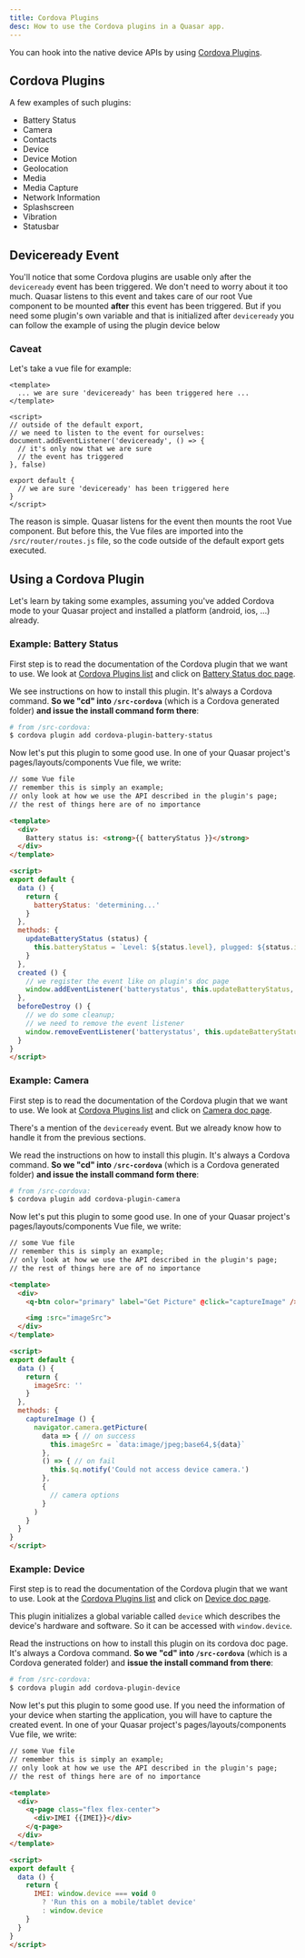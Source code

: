 ```yaml
---
title: Cordova Plugins
desc: How to use the Cordova plugins in a Quasar app.
---
```

You can hook into the native device APIs by using [Cordova Plugins](https://cordova.apache.org/docs/en/latest/#plugin-apis).

## Cordova Plugins
A few examples of such plugins:

* Battery Status
* Camera
* Contacts
* Device
* Device Motion
* Geolocation
* Media
* Media Capture
* Network Information
* Splashscreen
* Vibration
* Statusbar

## Deviceready Event
You'll notice that some Cordova plugins are usable only after the `deviceready` event has been triggered. We don't need to worry about it too much. Quasar listens to this event and takes care of our root Vue component to be mounted **after** this event has been triggered. But if you need some plugin's own variable and that is initialized after `deviceready` you can follow the example of using the plugin device below

### Caveat
Let's take a vue file for example:
```vue
<template>
  ... we are sure 'deviceready' has been triggered here ...
</template>

<script>
// outside of the default export,
// we need to listen to the event for ourselves:
document.addEventListener('deviceready', () => {
  // it's only now that we are sure
  // the event has triggered
}, false)

export default {
  // we are sure 'deviceready' has been triggered here
}
</script>
```

The reason is simple. Quasar listens for the event then mounts the root Vue component. But before this, the Vue files are imported into the `/src/router/routes.js` file, so the code outside of the default export gets executed.

## Using a Cordova Plugin
Let's learn by taking some examples, assuming you've added Cordova mode to your Quasar project and installed a platform (android, ios, ...) already.

### Example: Battery Status
First step is to read the documentation of the Cordova plugin that we want to use. We look at [Cordova Plugins list](https://cordova.apache.org/docs/en/latest/#plugin-apis) and click on [Battery Status doc page](https://cordova.apache.org/docs/en/latest/reference/cordova-plugin-battery-status/index.html).

We see instructions on how to install this plugin. It's always a Cordova command. **So we "cd" into `/src-cordova`** (which is a Cordova generated folder) **and issue the install command form there**:

```bash
# from /src-cordova:
$ cordova plugin add cordova-plugin-battery-status
```

Now let's put this plugin to some good use. In one of your Quasar project's pages/layouts/components Vue file, we write:

```html
// some Vue file
// remember this is simply an example;
// only look at how we use the API described in the plugin's page;
// the rest of things here are of no importance

<template>
  <div>
    Battery status is: <strong>{{ batteryStatus }}</strong>
  </div>
</template>

<script>
export default {
  data () {
    return {
      batteryStatus: 'determining...'
    }
  },
  methods: {
    updateBatteryStatus (status) {
      this.batteryStatus = `Level: ${status.level}, plugged: ${status.isPlugged}`
    }
  },
  created () {
    // we register the event like on plugin's doc page
    window.addEventListener('batterystatus', this.updateBatteryStatus, false)
  },
  beforeDestroy () {
    // we do some cleanup;
    // we need to remove the event listener
    window.removeEventListener('batterystatus', this.updateBatteryStatus, false)
  }
}
</script>
```

### Example: Camera
First step is to read the documentation of the Cordova plugin that we want to use. We look at [Cordova Plugins list](https://cordova.apache.org/docs/en/latest/#plugin-apis) and click on [Camera doc page](https://cordova.apache.org/docs/en/latest/reference/cordova-plugin-camera/index.html).

There's a mention of the `deviceready` event. But we already know how to handle it from the previous sections.

We read the instructions on how to install this plugin. It's always a Cordova command. **So we "cd" into `/src-cordova`** (which is a Cordova generated folder) **and issue the install command form there**:

```bash
# from /src-cordova:
$ cordova plugin add cordova-plugin-camera
```

Now let's put this plugin to some good use. In one of your Quasar project's pages/layouts/components Vue file, we write:

```html
// some Vue file
// remember this is simply an example;
// only look at how we use the API described in the plugin's page;
// the rest of things here are of no importance

<template>
  <div>
    <q-btn color="primary" label="Get Picture" @click="captureImage" />

    <img :src="imageSrc">
  </div>
</template>

<script>
export default {
  data () {
    return {
      imageSrc: ''
    }
  },
  methods: {
    captureImage () {
      navigator.camera.getPicture(
        data => { // on success
          this.imageSrc = `data:image/jpeg;base64,${data}`
        },
        () => { // on fail
          this.$q.notify('Could not access device camera.')
        },
        {
          // camera options
        }
      )
    }
  }
}
</script>
```

### Example: Device
First step is to read the documentation of the Cordova plugin that we want to use. Look at the [Cordova Plugins list](https://cordova.apache.org/docs/en/latest/#plugin-apis) and click on [Device doc page](https://cordova.apache.org/docs/en/latest/reference/cordova-plugin-device/index.html).

This plugin initializes a global variable called `device` which describes the device's hardware and software. So it can be accessed with `window.device`.

Read the instructions on how to install this plugin on its cordova doc page. It's always a Cordova command. **So we "cd" into `/src-cordova`** (which is a Cordova generated folder) and **issue the install command from there**:

```bash
# from /src-cordova:
$ cordova plugin add cordova-plugin-device
```

Now let's put this plugin to some good use. If you need the information of your device when starting the application, you will have to capture the created event. In one of your Quasar project's pages/layouts/components Vue file, we write:

```html
// some Vue file
// remember this is simply an example;
// only look at how we use the API described in the plugin's page;
// the rest of things here are of no importance

<template>
  <div>
    <q-page class="flex flex-center">
      <div>IMEI {{IMEI}}</div>
    </q-page>
  </div>
</template>

<script>
export default {
  data () {
    return {
      IMEI: window.device === void 0
        ? 'Run this on a mobile/tablet device'
        : window.device
    }
  }
}
</script>
```
